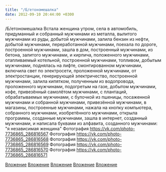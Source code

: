 ```yaml
---
title: "/Б/етономешалка"
date: 2012-09-10 20:44:00 +0300
---
```


/Б/етономешалка
Встала женщина утром, села в автомобиль, придуманный и собранный мужчинами из металла, вылитого мужчинами из руды, добытой мужчинами, залила бензин из нефти, добытой мужчинами, переработанной мужчинами, поехала по дороге, построенной мужчинами, зашла в дом, построенный мужчинами, из бетона, залитого мужчинами, и кирпича, положенного мужчинами, отапливаемый котельной, построенной мужчинами, топливом, добытым мужчинами, поднялась на лифте, смонтированном мужчинами, включила свет по электросети, проложенной мужчинами, от электростанции, генерирующей электричество, построенной мужчинами, залила кипятком, полученным из водопровода, проложенного мужчинами, подогретым на газе, добытом мужчинами, кофе, привезённый самолётом мужчинами, с плантаций, обрабатываемых мужчинами, с булочкой из пшеницы, посаженной мужчинами и собранной мужчинами, привезённой мужчинами, в магазины, построенные мужчинами, нажала на кнопку компьютера, собранного мужчинами, изобретённого мужчинами, открыла программы, созданные мужчинами, зашла в интернет, созданный мужчинами, и написала буквами из алфавита, созданного мужчинами: "я независимая женщина"
Фотография
https://vk.com/photo-7736865_286816567
Фотография
https://vk.com/photo-7736865_286816568
Фотография
https://vk.com/photo-7736865_286816569
Фотография
https://vk.com/photo-7736865_286816570
Фотография
https://vk.com/photo-7736865_286816571

[Вложение](https://vk.com/photo-7736865_286816567)
[Вложение](https://vk.com/photo-7736865_286816568)
[Вложение](https://vk.com/photo-7736865_286816569)
[Вложение](https://vk.com/photo-7736865_286816570)
[Вложение](https://vk.com/photo-7736865_286816571)
